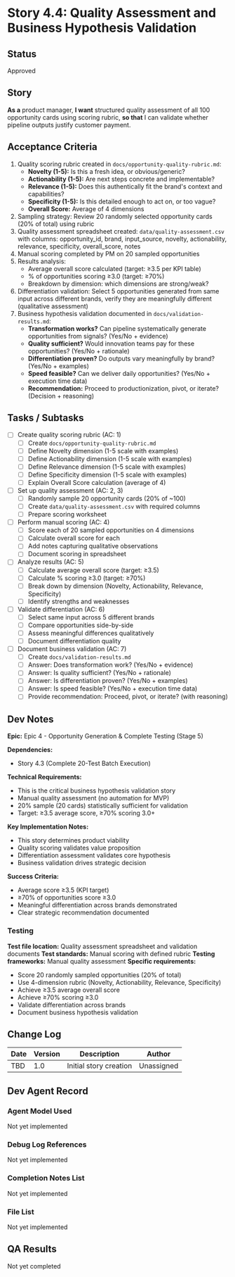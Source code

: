 # Story 4.4: Quality Assessment and Business Hypothesis Validation

## Status
Approved

## Story
**As a** product manager,
**I want** structured quality assessment of all 100 opportunity cards using scoring rubric,
**so that** I can validate whether pipeline outputs justify customer payment.

## Acceptance Criteria
1. Quality scoring rubric created in `docs/opportunity-quality-rubric.md`:
   - **Novelty (1-5):** Is this a fresh idea, or obvious/generic?
   - **Actionability (1-5):** Are next steps concrete and implementable?
   - **Relevance (1-5):** Does this authentically fit the brand's context and capabilities?
   - **Specificity (1-5):** Is this detailed enough to act on, or too vague?
   - **Overall Score:** Average of 4 dimensions
2. Sampling strategy: Review 20 randomly selected opportunity cards (20% of total) using rubric
3. Quality assessment spreadsheet created: `data/quality-assessment.csv` with columns: opportunity_id, brand, input_source, novelty, actionability, relevance, specificity, overall_score, notes
4. Manual scoring completed by PM on 20 sampled opportunities
5. Results analysis:
   - Average overall score calculated (target: ≥3.5 per KPI table)
   - % of opportunities scoring ≥3.0 (target: ≥70%)
   - Breakdown by dimension: which dimensions are strong/weak?
6. Differentiation validation: Select 5 opportunities generated from same input across different brands, verify they are meaningfully different (qualitative assessment)
7. Business hypothesis validation documented in `docs/validation-results.md`:
   - **Transformation works?** Can pipeline systematically generate opportunities from signals? (Yes/No + evidence)
   - **Quality sufficient?** Would innovation teams pay for these opportunities? (Yes/No + rationale)
   - **Differentiation proven?** Do outputs vary meaningfully by brand? (Yes/No + examples)
   - **Speed feasible?** Can we deliver daily opportunities? (Yes/No + execution time data)
   - **Recommendation:** Proceed to productionization, pivot, or iterate? (Decision + reasoning)

## Tasks / Subtasks
- [ ] Create quality scoring rubric (AC: 1)
  - [ ] Create `docs/opportunity-quality-rubric.md`
  - [ ] Define Novelty dimension (1-5 scale with examples)
  - [ ] Define Actionability dimension (1-5 scale with examples)
  - [ ] Define Relevance dimension (1-5 scale with examples)
  - [ ] Define Specificity dimension (1-5 scale with examples)
  - [ ] Explain Overall Score calculation (average of 4)
- [ ] Set up quality assessment (AC: 2, 3)
  - [ ] Randomly sample 20 opportunity cards (20% of ~100)
  - [ ] Create `data/quality-assessment.csv` with required columns
  - [ ] Prepare scoring worksheet
- [ ] Perform manual scoring (AC: 4)
  - [ ] Score each of 20 sampled opportunities on 4 dimensions
  - [ ] Calculate overall score for each
  - [ ] Add notes capturing qualitative observations
  - [ ] Document scoring in spreadsheet
- [ ] Analyze results (AC: 5)
  - [ ] Calculate average overall score (target: ≥3.5)
  - [ ] Calculate % scoring ≥3.0 (target: ≥70%)
  - [ ] Break down by dimension (Novelty, Actionability, Relevance, Specificity)
  - [ ] Identify strengths and weaknesses
- [ ] Validate differentiation (AC: 6)
  - [ ] Select same input across 5 different brands
  - [ ] Compare opportunities side-by-side
  - [ ] Assess meaningful differences qualitatively
  - [ ] Document differentiation quality
- [ ] Document business validation (AC: 7)
  - [ ] Create `docs/validation-results.md`
  - [ ] Answer: Does transformation work? (Yes/No + evidence)
  - [ ] Answer: Is quality sufficient? (Yes/No + rationale)
  - [ ] Answer: Is differentiation proven? (Yes/No + examples)
  - [ ] Answer: Is speed feasible? (Yes/No + execution time data)
  - [ ] Provide recommendation: Proceed, pivot, or iterate? (with reasoning)

## Dev Notes

**Epic:** Epic 4 - Opportunity Generation & Complete Testing (Stage 5)

**Dependencies:**
- Story 4.3 (Complete 20-Test Batch Execution)

**Technical Requirements:**
- This is the critical business hypothesis validation story
- Manual quality assessment (no automation for MVP)
- 20% sample (20 cards) statistically sufficient for validation
- Target: ≥3.5 average score, ≥70% scoring 3.0+

**Key Implementation Notes:**
- This story determines product viability
- Quality scoring validates value proposition
- Differentiation assessment validates core hypothesis
- Business validation drives strategic decision

**Success Criteria:**
- Average score ≥3.5 (KPI target)
- ≥70% of opportunities score ≥3.0
- Meaningful differentiation across brands demonstrated
- Clear strategic recommendation documented

### Testing
**Test file location:** Quality assessment spreadsheet and validation documents
**Test standards:** Manual scoring with defined rubric
**Testing frameworks:** Manual quality assessment
**Specific requirements:**
- Score 20 randomly sampled opportunities (20% of total)
- Use 4-dimension rubric (Novelty, Actionability, Relevance, Specificity)
- Achieve ≥3.5 average overall score
- Achieve ≥70% scoring ≥3.0
- Validate differentiation across brands
- Document business hypothesis validation

## Change Log
| Date | Version | Description | Author |
|------|---------|-------------|--------|
| TBD | 1.0 | Initial story creation | Unassigned |

## Dev Agent Record

### Agent Model Used
Not yet implemented

### Debug Log References
Not yet implemented

### Completion Notes List
Not yet implemented

### File List
Not yet implemented

## QA Results
Not yet completed
